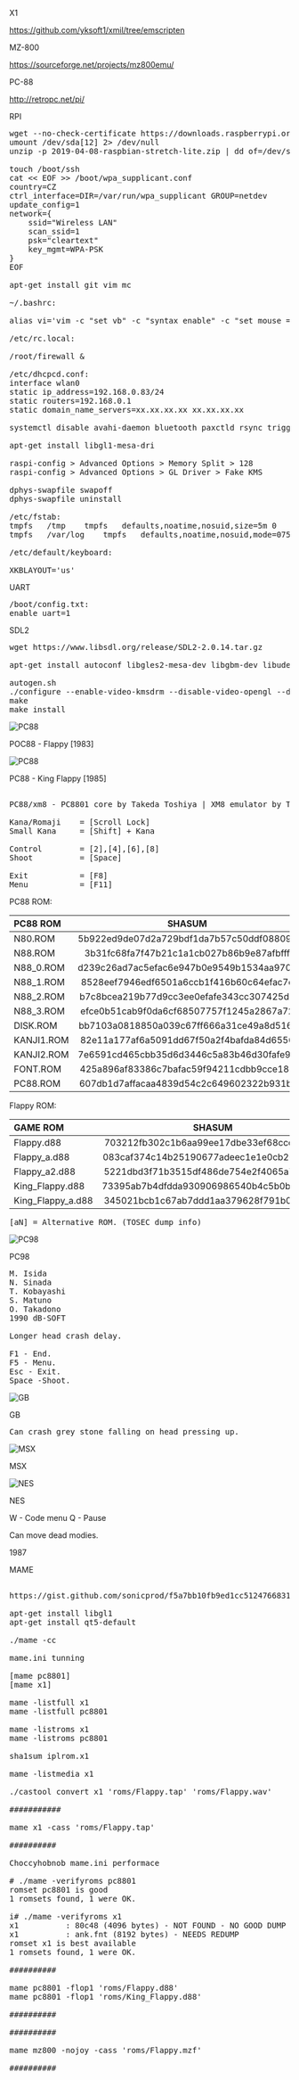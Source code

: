 
X1

https://github.com/yksoft1/xmil/tree/emscripten

MZ-800

https://sourceforge.net/projects/mz800emu/

PC-88

http://retropc.net/pi/

RPI
<pre>
wget --no-check-certificate https://downloads.raspberrypi.org/raspbian_lite/images/raspbian_lite-2019-04-09/2019-04-08-raspbian-stretch-lite.zip
umount /dev/sda[12] 2> /dev/null
unzip -p 2019-04-08-raspbian-stretch-lite.zip | dd of=/dev/sda bs=4M

touch /boot/ssh
cat << EOF >> /boot/wpa_supplicant.conf
country=CZ
ctrl_interface=DIR=/var/run/wpa_supplicant GROUP=netdev
update_config=1
network={
	ssid="Wireless LAN"
	scan_ssid=1
	psk="cleartext"
	key_mgmt=WPA-PSK
}
EOF

apt-get install git vim mc

~/.bashrc:

alias vi='vim -c "set vb" -c "syntax enable" -c "set mouse ="'

/etc/rc.local:

/root/firewall &

/etc/dhcpcd.conf:
interface wlan0
static ip_address=192.168.0.83/24
static routers=192.168.0.1
static domain_name_servers=xx.xx.xx.xx xx.xx.xx.xx

systemctl disable avahi-daemon bluetooth paxctld rsync triggerhappy dphys-swapfile apt-daily apt-daily.timer apt-daily-upgrade apt-daily-upgrade.timer

apt-get install libgl1-mesa-dri

raspi-config > Advanced Options > Memory Split > 128
raspi-config > Advanced Options > GL Driver > Fake KMS

dphys-swapfile swapoff
dphys-swapfile uninstall

/etc/fstab:
tmpfs	/tmp	tmpfs	defaults,noatime,nosuid,size=5m	0	0
tmpfs	/var/log	tmpfs	defaults,noatime,nosuid,mode=0755,size=5m	0	0

/etc/default/keyboard:

XKBLAYOUT='us'
</pre>

UART

<pre>
/boot/config.txt:
enable_uart=1
</pre>

SDL2

<pre>
wget https://www.libsdl.org/release/SDL2-2.0.14.tar.gz

apt-get install autoconf libgles2-mesa-dev libgbm-dev libudev-dev libasound2-dev liblzma-dev

autogen.sh
./configure --enable-video-kmsdrm --disable-video-opengl --disable-video-x11 --disable-video-rpi
make
make install
</pre>

![PC88](https://github.com/kyomahooin/Flappy/raw/master/Flappy_PC88.png "Flappy")

POC88 - Flappy [1983]

![PC88](https://github.com/kyomahooin/Flappy/raw/master/King_Flappy_PC88.png "King Flappy")

PC88 - King Flappy [1985]

<pre>

PC88/xm8 - PC8801 core by Takeda Toshiya | XM8 emulator by Tanaka Yasushi(PI).

Kana/Romaji    = [Scroll Lock]
Small Kana     = [Shift] + Kana

Control        = [2],[4],[6],[8]
Shoot          = [Space]

Exit           = [F8]
Menu           = [F11]
</pre>

PC88 ROM:

| PC88 ROM | SHASUM |
| :--- | :---: |
| N80.ROM    |5b922ed9de07d2a729bdf1da7b57c50ddf08809a|
| N88.ROM    |3b31fc68fa7f47b21c1a1cb027b86b9e87afbfff|
| N88_0.ROM  |d239c26ad7ac5efac6e947b0e9549b1534aa970d|
| N88_1.ROM  |8528eef7946edf6501a6ccb1f416b60c64efac7c|
| N88_2.ROM  |b7c8bcea219b77d9cc3ee0efafe343cc307425d1|
| N88_3.ROM  |efce0b51cab9f0da6cf68507757f1245a2867a72|
| DISK.ROM   |bb7103a0818850a039c67ff666a31ce49a8d516f|
| KANJI1.ROM |82e11a177af6a5091dd67f50a2f4bafda84d6556|
| KANJI2.ROM |7e6591cd465cbb35d6d3446c5a83b46d30fafe95|
| FONT.ROM   |425a896af83386c7bafac59f94211cdbb9cce18d|
| PC88.ROM   |607db1d7affacaa4839d54c2c649602322b931bf|

Flappy ROM:

| GAME ROM | SHASUM |
| :--- | :---: |
| Flappy.d88        |703212fb302c1b6aa99ee17dbe33ef68ccc0a622|
| Flappy_a.d88      |083caf374c14b25190677adeec1e1e0cb203e190|
| Flappy_a2.d88     |5221dbd3f71b3515df486de754e2f4065a73a60c|
| King_Flappy.d88   |73395ab7b4dfdda930906986540b4c5b0b2e5a20|
| King_Flappy_a.d88 |345021bcb1c67ab7ddd1aa379628f791b0bc79fe|

<pre>
[aN] = Alternative ROM. (TOSEC dump info)
</pre>

![PC98](https://github.com/kyomahooin/Flappy/raw/master/Flappy_PC98.png "Flappy")

PC98

<pre>
M. Isida
N. Sinada
T. Kobayashi
S. Matuno
O. Takadono
1990 dB-SOFT

Longer head crash delay.

F1 - End.
F5 - Menu.
Esc - Exit.
Space -Shoot.
</pre>

![GB](https://github.com/kyomahooin/Flappy/raw/master/Flappy_GB.png "Flappy Special")

GB

<pre>
Can crash grey stone falling on head pressing up. 
</pre>

![MSX](https://github.com/kyomahooin/Flappy/raw/master/Flappy_MSX.png "Flappy Limited")

MSX

![NES](https://github.com/kyomahooin/Flappy/raw/master/Flappy_NES.png "Flappy")

NES

W - Code menu
Q - Pause

Can move dead modies.

1987

MAME

<pre>

https://gist.github.com/sonicprod/f5a7bb10fb9ed1cc5124766831e120c4

apt-get install libgl1
apt-get install qt5-default

./mame -cc

mame.ini tunning

[mame pc8801]
[mame x1]

mame -listfull x1
mame -listfull pc8801

mame -listroms x1
mame -listroms pc8801

sha1sum iplrom.x1

mame -listmedia x1

./castool convert x1 'roms/Flappy.tap' 'roms/Flappy.wav'

###########

mame x1 -cass 'roms/Flappy.tap'

##########

Choccyhobnob mame.ini performace

# ./mame -verifyroms pc8801
romset pc8801 is good
1 romsets found, 1 were OK.

i# ./mame -verifyroms x1
x1          : 80c48 (4096 bytes) - NOT FOUND - NO GOOD DUMP KNOWN
x1          : ank.fnt (8192 bytes) - NEEDS REDUMP
romset x1 is best available
1 romsets found, 1 were OK.

##########

mame pc8801 -flop1 'roms/Flappy.d88'
mame pc8801 -flop1 'roms/King_Flappy.d88'

##########

##########

mame mz800 -nojoy -cass 'roms/Flappy.mzf'

##########
</pre>
